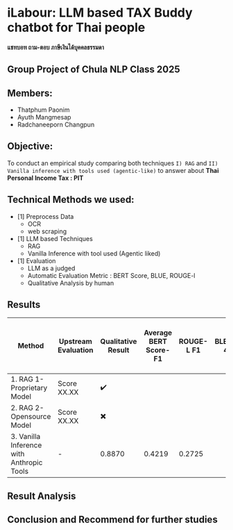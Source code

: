 
#  iLabour: LLM based TAX Buddy chatbot for Thai people

#### แชทบอท ถาม-ตอบ ภาษีเงินได้บุคคลธรรมดา

## Group Project of Chula NLP Class 2025

## Members:
- Thatphum Paonim
- Ayuth Mangmesap
- Radchaneeporn Changpun

## Objective: 
To conduct an empirical study comparing both techniques  `I) RAG` and `II) Vanilla inference with tools used (agentic-like)` to answer about **Thai Personal Income Tax : PIT**

## Technical Methods we used:
- [1] Preprocess Data
    - OCR
    - web scraping
- [1] LLM based Techniques
    - RAG
    - Vanilla Inference with tool used (Agentic liked)
- [1] Evaluation
    - LLM as a judged
    - Automatic Evaluation Metric : BERT Score, BLUE, ROUGE-l
    - Qualitative Analysis by human


## Results

| Method | Upstream Evaluation | Qualitative Result | Average BERT Score-F1 |  ROUGE-L F1 | BLEU-4 | LLM as a Judge (Win Rate %) | Downstream Evaluation - LLM as a Judge (Win rate) |
|--------|---------------------|------------------------------------------|----------------------------------|--------------------------------|-------------------------------|---------------------------------------------------|--------------------------------------------------|
| 1. RAG 1-Proprietary Model | Score XX.XX |:heavy_check_mark: | | | | | |
| 2. RAG 2-Opensource Model| Score XX.XX |:heavy_multiplication_x:| | | | | |
| 3. Vanilla Inference with Anthropic Tools | - | 0.8870 |0.4219 |0.2725 | | | |


## Result Analysis


## Conclusion and Recommend for further studies